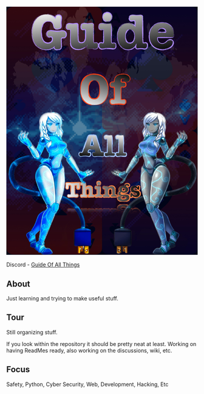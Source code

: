 ![GuideOfAllThings](55D8F448-CA95-4E93-AB23-23D5CB306CAB.jpeg)

Discord - [Guide Of All Things](https://discord.gg/HXTXRrqjuN)

## About
Just learning and trying to make useful stuff.

## Tour
Still organizing stuff.

If you look within the repository it should be pretty neat at least.
Working on having ReadMes ready, also working on the discussions, wiki, etc.


## Focus

Safety, Python, Cyber Security, Web, Development, Hacking, Etc
